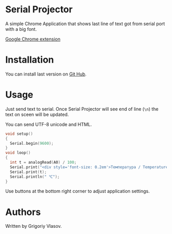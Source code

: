 # Serial Projector

A simple Chrome Application that shows last line of text got from serial port with a big font.

[Google Chrome extension](https://github.com/amperka/serial-projector)

# Installation

You can install last version on [Git Hub](https://github.com/Grigoriy457/python-serial-projector/releases).

# Usage

Just send text to serial. Once Serial Projector will see end of line (`\n`)
the text on sceen will be updated.

You can send UTF-8 unicode and HTML.

```cpp
void setup()
{
  Serial.begin(9600);
}
void loop()
{
  int t = analogRead(A0) / 100;
  Serial.print("<div style='font-size: 0.2em'>Температура / Temperature</div>");
  Serial.print(t);
  Serial.println(" ℃");
}
```

Use buttons at the bottom right corner to adjust application settings.

# Authors
Written by Grigoriy Vlasov.
